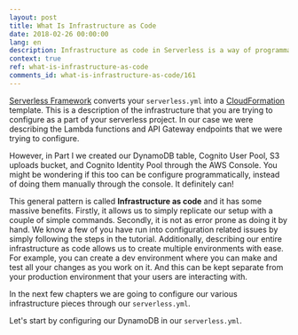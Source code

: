 ```yaml
---
layout: post
title: What Is Infrastructure as Code
date: 2018-02-26 00:00:00
lang: en
description: Infrastructure as code in Serverless is a way of programmatically defining the resources your project is going to use. In the case of Serverless Framework, these are defined in the serverless.yml.
context: true
ref: what-is-infrastructure-as-code
comments_id: what-is-infrastructure-as-code/161
---
```


[Serverless Framework](https://serverless.com) converts your `serverless.yml` into a [CloudFormation](https://aws.amazon.com/cloudformation) template. This is a description of the infrastructure that you are trying to configure as a part of your serverless project. In our case we were describing the Lambda functions and API Gateway endpoints that we were trying to configure.

However, in Part I we created our DynamoDB table, Cognito User Pool, S3 uploads bucket, and Cognito Identity Pool through the AWS Console. You might be wondering if this too can be configure programmatically, instead of doing them manually through the console. It definitely can!

This general pattern is called **Infrastructure as code** and it has some massive benefits. Firstly, it allows us to simply replicate our setup with a couple of simple commands. Secondly, it is not as error prone as doing it by hand. We know a few of you have run into configuration related issues by simply following the steps in the tutorial. Additionally, describing our entire infrastructure as code allows us to create multiple environments with ease. For example, you can create a dev environment where you can make and test all your changes as you work on it. And this can be kept separate from your production environment that your users are interacting with.

In the next few chapters we are going to configure our various infrastructure pieces through our `serverless.yml`.

Let's start by configuring our DynamoDB in our `serverless.yml`. 

